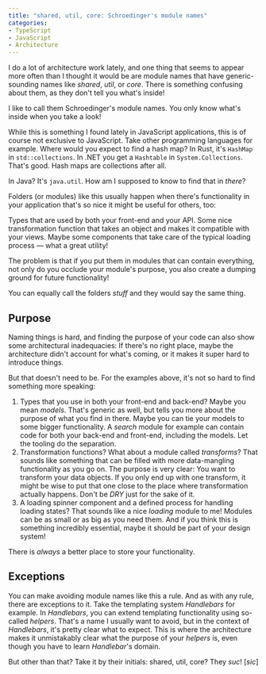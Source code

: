 ```yaml
---
title: "shared, util, core: Schroedinger's module names"
categories:
- TypeScript
- JavaScript
- Architecture
---
```


I do a lot of architecture work lately, and one thing that seems to appear more often than I thought it would be are module names that have generic-sounding names like *shared*, *util*, or *core*. There is something confusing about them, as they don't tell you what's inside!

I like to call them Schroedinger's module names. You only know what's inside when you take a look!

While this is something I found lately in JavaScript applications, this is of course not exclusive to JavaScript. Take other programming languages for example. Where would you expect to find a hash map? In Rust, it's `HashMap` in `std::collections`. In .NET you get a `Hashtable` in `System.Collections`. That's good. Hash maps are collections after all. 

In Java? It's `java.util`. How am I supposed to know to find that in *there*?

Folders (or modules) like this usually happen when there's functionality in your application that's so nice it might be useful for others, too: 

Types that are used by both your front-end and your API. Some nice transformation function that takes an object and makes it compatible with your views. Maybe some components that take care of the typical loading process &mdash; what a great utility!

The problem is that if you put them in modules that can contain everything, not only do you occlude your module's purpose, you also create a dumping ground for future functionality!

You can equally call the folders *stuff* and they would say the same thing.

## Purpose

Naming things is hard, and finding the purpose of your code can also show some architectural inadequacies: If there's no right place, maybe the architecture didn't account for what's coming, or it makes it super hard to introduce things.

But that doesn't need to be. For the examples above, it's not so hard to find something more speaking:

1. Types that you use in both your front-end and back-end? Maybe you mean *models*. That's generic as well, but tells you more about the purpose of what you find in there. Maybe you can tie your models to some bigger functionality. A *search* module for example can contain code for both your back-end and front-end, including the models. Let the tooling do the separation. 
2. Transformation functions? What about a module called *transforms*? That sounds like something that can be filled with more data-mangling functionality as you go on. The purpose is very clear: You want to transform your data objects. If you only end up with one transform, it might be wise to put that one close to the place where transformation actually happens. Don't be *DRY* just for the sake of it.
3. A loading spinner component and a defined process for handling loading states? That sounds like a nice *loading* module to me! Modules can be as small or as big as you need them. And if you think this is something incredibly essential, maybe it should be part of your design system!

There is *always* a better place to store your functionality.

## Exceptions

You can make avoiding module names like this a rule. And as with any rule, there are exceptions to it. Take the templating system *Handlebars* for example. In *Handlebars*, you can extend templating functionality using so-called *helpers*. That's a name I usually want to avoid, but in the context of *Handlebars*, it's pretty clear what to expect. This is where the architecture makes it unmistakably clear what the purpose of your *helpers* is, even though you have to learn *Handlebar*'s domain.

But other than that? Take it by their initials: shared, util, core? They *suc*! [*sic*]
